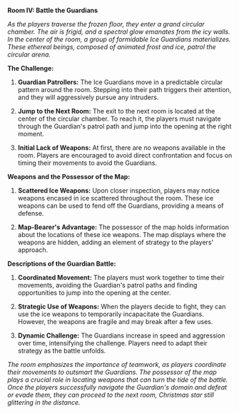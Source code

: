 **Room IV: Battle the Guardians**

*As the players traverse the frozen floor, they enter a grand circular chamber. The air is frigid, and a spectral glow emanates from the icy walls. In the center of the room, a group of formidable Ice Guardians materializes. These ethereal beings, composed of animated frost and ice, patrol the circular arena.*

**The Challenge:**

1. **Guardian Patrollers:** The Ice Guardians move in a predictable circular pattern around the room. Stepping into their path triggers their attention, and they will aggressively pursue any intruders.

2. **Jump to the Next Room:** The exit to the next room is located at the center of the circular chamber. To reach it, the players must navigate through the Guardian's patrol path and jump into the opening at the right moment.

3. **Initial Lack of Weapons:** At first, there are no weapons available in the room. Players are encouraged to avoid direct confrontation and focus on timing their movements to avoid the Guardians.

**Weapons and the Possessor of the Map:**

1. **Scattered Ice Weapons:** Upon closer inspection, players may notice weapons encased in ice scattered throughout the room. These ice weapons can be used to fend off the Guardians, providing a means of defense.

2. **Map-Bearer's Advantage:** The possessor of the map holds information about the locations of these ice weapons. The map displays where the weapons are hidden, adding an element of strategy to the players' approach.

**Descriptions of the Guardian Battle:**

1. **Coordinated Movement:** The players must work together to time their movements, avoiding the Guardian's patrol paths and finding opportunities to jump into the opening at the center.

2. **Strategic Use of Weapons:** When the players decide to fight, they can use the ice weapons to temporarily incapacitate the Guardians. However, the weapons are fragile and may break after a few uses.

3. **Dynamic Challenge:** The Guardians increase in speed and aggression over time, intensifying the challenge. Players need to adapt their strategy as the battle unfolds.

*The room emphasizes the importance of teamwork, as players coordinate their movements to outsmart the Guardians. The possessor of the map plays a crucial role in locating weapons that can turn the tide of the battle. Once the players successfully navigate the Guardian's domain and defeat or evade them, they can proceed to the next room, Christmas star still glittering in the distance.*